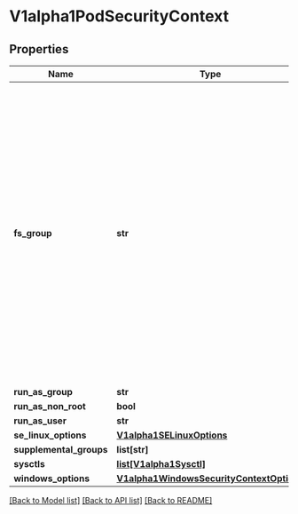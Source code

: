 # V1alpha1PodSecurityContext

## Properties
Name | Type | Description | Notes
------------ | ------------- | ------------- | -------------
**fs_group** | **str** | 1. The owning GID will be the FSGroup 2. The setgid bit is set (new files created in the volume will be owned by FSGroup) 3. The permission bits are OR&#39;d with rw-rw----  If unset, the Kubelet will not modify the ownership and permissions of any volume. +optional | [optional] 
**run_as_group** | **str** |  | [optional] 
**run_as_non_root** | **bool** |  | [optional] 
**run_as_user** | **str** |  | [optional] 
**se_linux_options** | [**V1alpha1SELinuxOptions**](V1alpha1SELinuxOptions.md) |  | [optional] 
**supplemental_groups** | **list[str]** |  | [optional] 
**sysctls** | [**list[V1alpha1Sysctl]**](V1alpha1Sysctl.md) |  | [optional] 
**windows_options** | [**V1alpha1WindowsSecurityContextOptions**](V1alpha1WindowsSecurityContextOptions.md) |  | [optional] 

[[Back to Model list]](../README.md#documentation-for-models) [[Back to API list]](../README.md#documentation-for-api-endpoints) [[Back to README]](../README.md)


